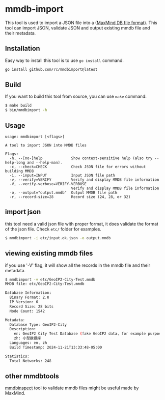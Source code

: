 # mmdb-import 
This tool is used to import a JSON file into a ([MaxMind DB file format](https://github.com/maxmind/MaxMind-DB)). This tool can import JSON, validate JSON and output existing mmdb file and their metadata.

## Installation
Easy way to install this tool is to use `go install` command.
```bash
go install github.com/7c/mmdbimport@latest
```

## Build
If you want to build this tool from source, you can use `make` command.
```bash
$ make build
$ bin/mmdbimport -h
```

## Usage
```
usage: mmdbimport [<flags>]

A tool to import JSON into MMDB files

Flags:
  -h, --[no-]help             Show context-sensitive help (also try --help-long and --help-man).
  -c, --check=CHECK           Check JSON file for errors without building MMDB
  -i, --input=INPUT           Input JSON file path
  -v, --verify=VERIFY         Verify and display MMDB file information
  -V, --verify-verbose=VERIFY-VERBOSE  
                              Verify and display MMDB file information
  -o, --output="output.mmdb"  Output MMDB file path
  -r, --record-size=28        Record size (24, 28, or 32)
```

## import json
this tool need a valid json file with proper format, it does validate the format of the json file. Check `etc/` folder for examples.
```bash
$ mmdbimport -i etc/input.ok.json -o output.mmdb
```


## viewing existing mmdb files
if you use '-V' flag, it will show all the records in the mmdb file and their metadata.
```bash
$ mmdbimport -v etc/GeoIP2-City-Test.mmdb
MMDB file: etc/GeoIP2-City-Test.mmdb

Database Information:
  Binary Format: 2.0
  IP Version: 6
  Record Size: 28 bits
  Node Count: 1542

Metadata:
  Database Type: GeoIP2-City
  Description:
    en: GeoIP2 City Test Database (fake GeoIP2 data, for example purposes only)
    zh: 小型数据库
  Languages: en, zh
  Build Timestamp: 2024-11-21T13:33:48-05:00

Statistics:
  Total Networks: 248
```

## other mmdbtools
[mmdbinspect](https://github.com/maxmind/mmdbinspect) tool to validate mmdb files might be useful made by MaxMind.

